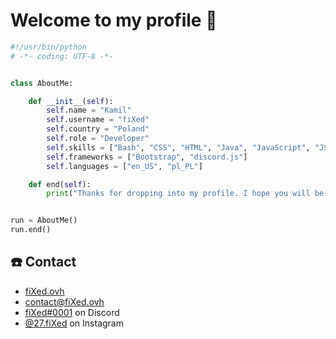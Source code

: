# Welcome to my profile 👋

```python
#!/usr/bin/python
# -*- coding: UTF-8 -*-


class AboutMe:

    def __init__(self):
        self.name = "Kamil"
        self.username = "fiXed"
        self.country = "Poland"
        self.role = "Developer"
        self.skills = ["Bash", "CSS", "HTML", "Java", "JavaScript", "JSON", "PHP", "Python"]
        self.frameworks = ["Bootstrap", "discord.js"]
        self.languages = ["en_US", "pl_PL"]

    def end(self):
        print("Thanks for dropping into my profile. I hope you will be interested in some of my works. Have a nice day!")


run = AboutMe()
run.end()
```

## ☎️ Contact
- [fiXed.ovh](https://fixed.ovh/)
- [contact@fiXed.ovh](mailto://contact@fixed.ovh/)
- [fiXed#0001](./) on Discord
- [@27.fiXed](https://instagram.com/27.fixed/) on Instagram
